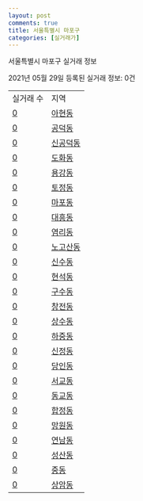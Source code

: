 ```yaml
---
layout: post
comments: true
title: 서울특별시 마포구
categories: [실거래가]
---
```


서울특별시 마포구 실거래 정보

2021년 05월 29일 등록된 실거래 정보: 0건


<table>
  <tr>
    <td>실거래 수</td>
    <td>지역</td>
  </tr>

  
  <tr>
    <td><a href="1144010100.html">0</a></td>
    <td><a href="1144010100.html">아현동</a></td>
  </tr>
    

  <tr>
    <td><a href="1144010200.html">0</a></td>
    <td><a href="1144010200.html">공덕동</a></td>
  </tr>
    

  <tr>
    <td><a href="1144010300.html">0</a></td>
    <td><a href="1144010300.html">신공덕동</a></td>
  </tr>
    

  <tr>
    <td><a href="1144010400.html">0</a></td>
    <td><a href="1144010400.html">도화동</a></td>
  </tr>
    

  <tr>
    <td><a href="1144010500.html">0</a></td>
    <td><a href="1144010500.html">용강동</a></td>
  </tr>
    

  <tr>
    <td><a href="1144010600.html">0</a></td>
    <td><a href="1144010600.html">토정동</a></td>
  </tr>
    

  <tr>
    <td><a href="1144010700.html">0</a></td>
    <td><a href="1144010700.html">마포동</a></td>
  </tr>
    

  <tr>
    <td><a href="1144010800.html">0</a></td>
    <td><a href="1144010800.html">대흥동</a></td>
  </tr>
    

  <tr>
    <td><a href="1144010900.html">0</a></td>
    <td><a href="1144010900.html">염리동</a></td>
  </tr>
    

  <tr>
    <td><a href="1144011000.html">0</a></td>
    <td><a href="1144011000.html">노고산동</a></td>
  </tr>
    

  <tr>
    <td><a href="1144011100.html">0</a></td>
    <td><a href="1144011100.html">신수동</a></td>
  </tr>
    

  <tr>
    <td><a href="1144011200.html">0</a></td>
    <td><a href="1144011200.html">현석동</a></td>
  </tr>
    

  <tr>
    <td><a href="1144011300.html">0</a></td>
    <td><a href="1144011300.html">구수동</a></td>
  </tr>
    

  <tr>
    <td><a href="1144011400.html">0</a></td>
    <td><a href="1144011400.html">창전동</a></td>
  </tr>
    

  <tr>
    <td><a href="1144011500.html">0</a></td>
    <td><a href="1144011500.html">상수동</a></td>
  </tr>
    

  <tr>
    <td><a href="1144011600.html">0</a></td>
    <td><a href="1144011600.html">하중동</a></td>
  </tr>
    

  <tr>
    <td><a href="1144011700.html">0</a></td>
    <td><a href="1144011700.html">신정동</a></td>
  </tr>
    

  <tr>
    <td><a href="1144011800.html">0</a></td>
    <td><a href="1144011800.html">당인동</a></td>
  </tr>
    

  <tr>
    <td><a href="1144012000.html">0</a></td>
    <td><a href="1144012000.html">서교동</a></td>
  </tr>
    

  <tr>
    <td><a href="1144012100.html">0</a></td>
    <td><a href="1144012100.html">동교동</a></td>
  </tr>
    

  <tr>
    <td><a href="1144012200.html">0</a></td>
    <td><a href="1144012200.html">합정동</a></td>
  </tr>
    

  <tr>
    <td><a href="1144012300.html">0</a></td>
    <td><a href="1144012300.html">망원동</a></td>
  </tr>
    

  <tr>
    <td><a href="1144012400.html">0</a></td>
    <td><a href="1144012400.html">연남동</a></td>
  </tr>
    

  <tr>
    <td><a href="1144012500.html">0</a></td>
    <td><a href="1144012500.html">성산동</a></td>
  </tr>
    

  <tr>
    <td><a href="1144012600.html">0</a></td>
    <td><a href="1144012600.html">중동</a></td>
  </tr>
    

  <tr>
    <td><a href="1144012700.html">0</a></td>
    <td><a href="1144012700.html">상암동</a></td>
  </tr>
    


</table>
    